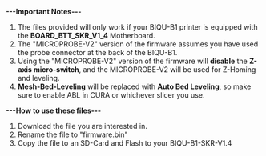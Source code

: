 **---Important Notes---** 
1) The files provided will only work if your BIQU-B1 printer is equipped with the **BOARD_BTT_SKR_V1_4** Motherboard.
2) The "MICROPROBE-V2" version of the firmware assumes you have used the probe connector at the back of the BIQU-B1.
3) Using the "MICROPROBE-V2" version of the firmware will **disable** the **Z-axis micro-switch**, and the MICROPROBE-V2 will be used for Z-Homing and leveling.
4) **Mesh-Bed-Leveling** will be replaced with **Auto Bed Leveling**, so make sure to enable ABL in CURA or whichever slicer you use.

**---How to use these files---** 

1) Download the file you are interested in.
2) Rename the file to "firmware.bin"
3) Copy the file to an SD-Card and Flash to your BIQU-B1-SKR-V1.4
